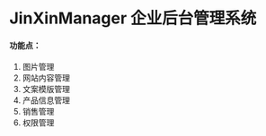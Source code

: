 # JinXinManager  企业后台管理系统
#### 功能点： 
1. 图片管理  
2. 网站内容管理  
3. 文案模版管理  
4. 产品信息管理  
6. 销售管理  
7. 权限管理  

